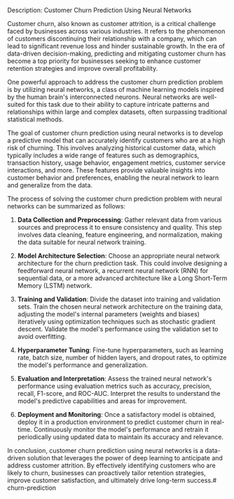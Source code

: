 Description: Customer Churn Prediction Using Neural Networks

Customer churn, also known as customer attrition, is a critical challenge faced by businesses across various industries. It refers to the phenomenon of customers discontinuing their relationship with a company, which can lead to significant revenue loss and hinder sustainable growth. In the era of data-driven decision-making, predicting and mitigating customer churn has become a top priority for businesses seeking to enhance customer retention strategies and improve overall profitability.

One powerful approach to address the customer churn prediction problem is by utilizing neural networks, a class of machine learning models inspired by the human brain's interconnected neurons. Neural networks are well-suited for this task due to their ability to capture intricate patterns and relationships within large and complex datasets, often surpassing traditional statistical methods.

The goal of customer churn prediction using neural networks is to develop a predictive model that can accurately identify customers who are at a high risk of churning. This involves analyzing historical customer data, which typically includes a wide range of features such as demographics, transaction history, usage behavior, engagement metrics, customer service interactions, and more. These features provide valuable insights into customer behavior and preferences, enabling the neural network to learn and generalize from the data.

The process of solving the customer churn prediction problem with neural networks can be summarized as follows:

1. **Data Collection and Preprocessing**: Gather relevant data from various sources and preprocess it to ensure consistency and quality. This step involves data cleaning, feature engineering, and normalization, making the data suitable for neural network training.

2. **Model Architecture Selection**: Choose an appropriate neural network architecture for the churn prediction task. This could involve designing a feedforward neural network, a recurrent neural network (RNN) for sequential data, or a more advanced architecture like a Long Short-Term Memory (LSTM) network.

3. **Training and Validation**: Divide the dataset into training and validation sets. Train the chosen neural network architecture on the training data, adjusting the model's internal parameters (weights and biases) iteratively using optimization techniques such as stochastic gradient descent. Validate the model's performance using the validation set to avoid overfitting.

4. **Hyperparameter Tuning**: Fine-tune hyperparameters, such as learning rate, batch size, number of hidden layers, and dropout rates, to optimize the model's performance and generalization.

5. **Evaluation and Interpretation**: Assess the trained neural network's performance using evaluation metrics such as accuracy, precision, recall, F1-score, and ROC-AUC. Interpret the results to understand the model's predictive capabilities and areas for improvement.

6. **Deployment and Monitoring**: Once a satisfactory model is obtained, deploy it in a production environment to predict customer churn in real-time. Continuously monitor the model's performance and retrain it periodically using updated data to maintain its accuracy and relevance.

In conclusion, customer churn prediction using neural networks is a data-driven solution that leverages the power of deep learning to anticipate and address customer attrition. By effectively identifying customers who are likely to churn, businesses can proactively tailor retention strategies, improve customer satisfaction, and ultimately drive long-term success.# churn-prediction
